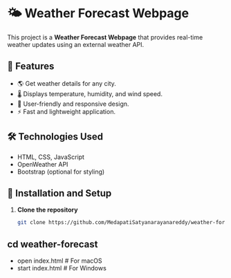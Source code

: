 
# 🌤 Weather Forecast Webpage

This project is a **Weather Forecast Webpage** that provides real-time weather updates using an external weather API.

## 📌 Features
- 🌎 Get weather details for any city.
- 🌡️ Displays temperature, humidity, and wind speed.
- 🎨 User-friendly and responsive design.
- ⚡ Fast and lightweight application.

## 🛠️ Technologies Used
- HTML, CSS, JavaScript
- OpenWeather API
- Bootstrap (optional for styling)

## 🚀 Installation and Setup
1. **Clone the repository**
   ```bash
   git clone https://github.com/MedapatiSatyanarayanareddy/weather-forecast-webapp.git
## cd weather-forecast
- open index.html  # For macOS
- start index.html # For Windows

